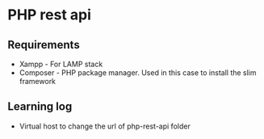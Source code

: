 # PHP rest api

## Requirements
* Xampp - For LAMP stack
* Composer - PHP package manager. Used in this case to install the slim framework

## Learning log
* Virtual host to change the url of php-rest-api folder
